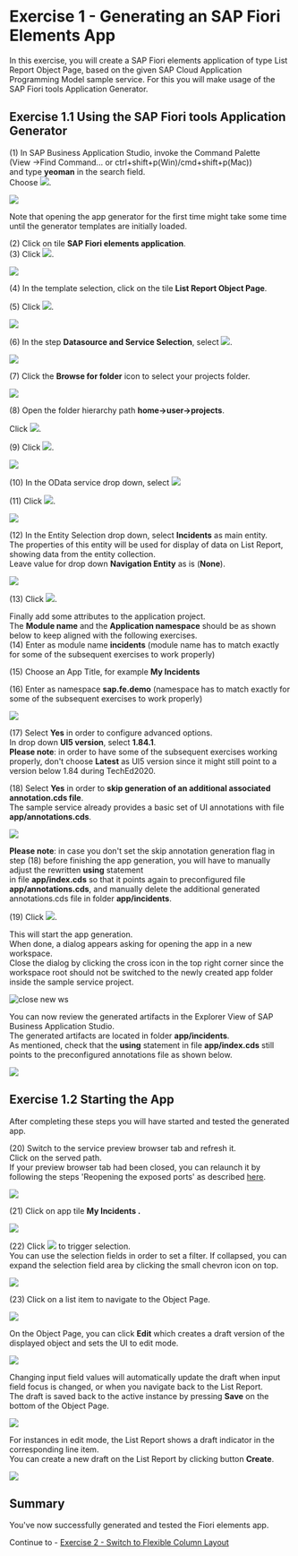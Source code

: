 # Exercise 1 - Generating an SAP Fiori Elements App

In this exercise, you will create a SAP Fiori elements application of type List Report Object Page, based on the given
SAP Cloud Application Programming Model sample service.
For this you will make usage of the SAP Fiori tools Application Generator.

## Exercise 1.1 Using the SAP Fiori tools Application Generator

(1) In SAP Business Application Studio, invoke the Command Palette\
(View -\>Find Command... or ctrl+shift+p(Win)/cmd+shift+p(Mac))\
and type **yeoman** in the search field.\
Choose ![](./images/image2.png).

![](./images/image1.png)

Note that opening the app generator for the first time might take some time until the generator templates are initially loaded.

(2) Click on tile **SAP Fiori elements application**.\
(3) Click ![](./images/image4.png).

![](./images/image3.png)

(4) In the template selection, click on the tile  **List Report Object Page**.

(5) Click ![](./images/image6.png).

![](./images/image5.png)

(6) In the step **Datasource and Service Selection**, select ![](./images/image8.png).

![](./images/image7.png)

(7) Click the **Browse for folder** icon to select your projects folder.

![](./images/image9.png)

(8) Open the folder hierarchy path **home-\>user-\>projects**.

Click ![](./images/image11.png).

(9) Click ![](./images/image12.png).

![](./images/image10.png)

(10) In the OData service drop down, select ![](./images/image14.png)

(11) Click ![](./images/image6.png).

![](./images/image13.png)

(12) In the Entity Selection drop down, select **Incidents** as main entity.\
The properties of this entity will be used for display of data on List
Report, showing data from the entity collection.\
Leave value for drop down **Navigation Entity** as is (**None**).

![](./images/image15.png)

(13) Click ![](./images/image6.png).

Finally add some attributes to the application project.\
The **Module name** and the **Application namespace** should be as shown below to keep aligned with the following exercises.\
(14) Enter as module name **incidents** (module name has to match exactly for
some of the subsequent exercises to work properly)

(15) Choose an App Title, for example **My Incidents**

(16) Enter as namespace **sap.fe.demo** (namespace has to match exactly for
some of the subsequent exercises to work properly)

![](./images/image17.png)

(17) Select **Yes** in order to configure advanced options.\
In drop down **UI5 version**, select **1.84.1**.\
**Please note**: in order to have some of the subsequent exercises working properly, don't choose **Latest** as UI5 version since it might still point to a version below 1.84 during TechEd2020.

(18) Select **Yes** in order to **skip generation of an
additional associated annotation.cds file**.\
The sample service already provides a basic set of UI annotations with file **app/annotations.cds**.

![](./images/image18.png)

**Please note**: in case you don't set the skip annotation generation flag in step (18) before finishing the app generation, you will have to manually adjust the rewritten **using** statement\
in file **app/index.cds** so that it points again to preconfigured file **app/annotations.cds**, and manually delete the additional generated annotations.cds file in folder **app/incidents**.

(19) Click ![](./images/image21.png).

This will start the app generation.\
When done, a dialog appears asking for opening the app in a new workspace.\
Close the dialog by clicking the cross icon in the top right corner since the workspace root should not be switched to the newly created app folder inside the sample service project.

![close new ws](../ex1/images/image181.png)

You can now review the generated artifacts in the Explorer View of SAP Business Application Studio.\
The generated artifacts are located in folder **app/incidents**.\
As mentioned, check that the **using** statement in file **app/index.cds** still points to the preconfigured annotations file as shown below.

![](./images/image18a.png)

## Exercise 1.2 Starting the App

After completing these steps you will have started and tested the generated app.

(20) Switch to the service preview browser tab and refresh it.\
Click on the served path.\
If your preview browser tab had been closed, you can relaunch it by following the steps 'Reopening the exposed ports' as described [here](../ex0#reopening-the-exposed-port).


![](./images/image22.png)

(21) Click on app tile **My Incidents .**

![](./images/image24.png)

(22) Click ![](./images/image26.png) to trigger selection.\
You can use the selection fields in order to set a filter. If collapsed, you can expand the selection field area by clicking the small chevron icon on top.

![](./images/image25.png)

(23) Click on a list item to navigate to the Object Page.

![](./images/image27.png)


On the Object Page, you can click **Edit** which creates a draft version of the displayed object and sets the UI to edit mode.

![](./images/image28.png)

Changing input field values will automatically update the draft when input field focus is changed, or when you navigate back to the List Report.\
The draft is saved back to the active instance by pressing **Save** on the bottom of the Object Page.

![](./images/image28a.png)

For instances in edit mode, the List Report shows a draft indicator in the corresponding line item.\
You can create a new draft on the List Report by clicking button **Create**.

![](./images/image27a.png)




## Summary

You've now successfully generated and tested the Fiori elements app.

Continue to - [Exercise 2 - Switch to Flexible Column Layout](../ex2/README.md)